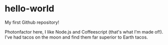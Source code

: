 # hello-world

My first Github repository!

Photonfactor here, I like Node.js and Coffeescript (that's what I'm made of!).
I've had tacos on the moon and find them far superior to Earth tacos.
